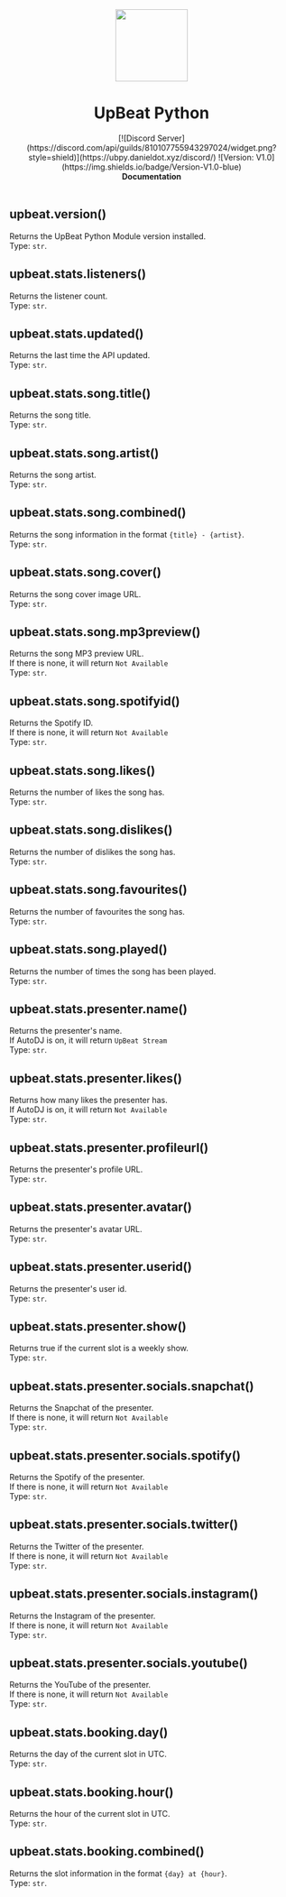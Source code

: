 <div align="center">
  <img src="https://media.discordapp.net/attachments/810107756421709827/810114469295685642/download.png" width="128px" style="max-width: 100%;">
  <h1>UpBeat Python</h1>
  [![Discord Server](https://discord.com/api/guilds/810107755943297024/widget.png?style=shield)](https://ubpy.danieldot.xyz/discord/) ![Version: V1.0](https://img.shields.io/badge/Version-V1.0-blue)
  <br>
  <b>Documentation</b>
  <br>
</div>
<br>

## upbeat.version()
Returns the UpBeat Python Module version installed.<br>Type: `str`.

## upbeat.stats.listeners()
Returns the listener count.<br>Type: `str`.

## upbeat.stats.updated()
Returns the last time the API updated.<br>Type: `str`.

## upbeat.stats.song.title()
Returns the song title.<br>Type: `str`.

## upbeat.stats.song.artist()
Returns the song artist.<br>Type: `str`.

## upbeat.stats.song.combined()
Returns the song information in the format `{title} - {artist}`.<br>Type: `str`.

## upbeat.stats.song.cover()
Returns the song cover image URL.<br>Type: `str`.

## upbeat.stats.song.mp3preview()
Returns the song MP3 preview URL.<br>If there is none, it will return `Not Available`<br>Type: `str`.

## upbeat.stats.song.spotifyid()
Returns the Spotify ID.<br>If there is none, it will return `Not Available`<br>Type: `str`.

## upbeat.stats.song.likes()
Returns the number of likes the song has.<br>Type: `str`.

## upbeat.stats.song.dislikes()
Returns the number of dislikes the song has.<br>Type: `str`.

## upbeat.stats.song.favourites()
Returns the number of favourites the song has.<br>Type: `str`.

## upbeat.stats.song.played()
Returns the number of times the song has been played.<br>Type: `str`.

## upbeat.stats.presenter.name()
Returns the presenter's name.<br>If AutoDJ is on, it will return `UpBeat Stream`<br>Type: `str`.

## upbeat.stats.presenter.likes()
Returns how many likes the presenter has.<br>If AutoDJ is on, it will return `Not Available`<br>Type: `str`.

## upbeat.stats.presenter.profileurl()
Returns the presenter's profile URL.<br>Type: `str`.

## upbeat.stats.presenter.avatar()
Returns the presenter's avatar URL.<br>Type: `str`.

## upbeat.stats.presenter.userid()
Returns the presenter's user id.<br>Type: `str`.

## upbeat.stats.presenter.show()
Returns true if the current slot is a weekly show.<br>Type: `str`.

## upbeat.stats.presenter.socials.snapchat()
Returns the Snapchat of the presenter.<br>If there is none, it will return `Not Available`<br>Type: `str`.

## upbeat.stats.presenter.socials.spotify()
Returns the Spotify of the presenter.<br>If there is none, it will return `Not Available`<br>Type: `str`.

## upbeat.stats.presenter.socials.twitter()
Returns the Twitter of the presenter.<br>If there is none, it will return `Not Available`<br>Type: `str`.

## upbeat.stats.presenter.socials.instagram()
Returns the Instagram of the presenter.<br>If there is none, it will return `Not Available`<br>Type: `str`.

## upbeat.stats.presenter.socials.youtube()
Returns the YouTube of the presenter.<br>If there is none, it will return `Not Available`<br>Type: `str`.

## upbeat.stats.booking.day()
Returns the day of the current slot in UTC.<br>Type: `str`.

## upbeat.stats.booking.hour()
Returns the hour of the current slot in UTC.<br>Type: `str`.

## upbeat.stats.booking.combined()
Returns the slot information in the format `{day} at {hour}`.<br>Type: `str`.
